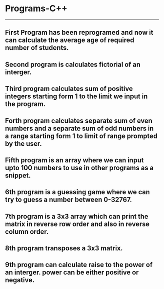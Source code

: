 # Programs-C++
-----------------------------------------------------
First Program has been reprogramed and now it can calculate the average age of required number of students.
-----------------------------------------------------
Second program is calculates fictorial of an interger.
-----------------------------------------------------
Third program calculates sum of positive integers starting form 1 to the limit we input in the program.
-----------------------------------------------------
Forth program calculates separate sum of even numbers and a separate sum of odd numbers in a range starting form 1 to limit of range prompted by the user.
-----------------------------------------------------
Fifth program is an array where we can input upto 100 numbers to use in other programs as a snippet.
-----------------------------------------------------
6th program is a guessing game where we can try to guess a number between 0-32767.
-----------------------------------------------------
7th program is a 3x3 array which can print the matrix in reverse row order and also in reverse column order.
-----------------------------------------------------
8th program transposes a 3x3 matrix.
-----------------------------------------------------
9th program can calculate raise to the power of an interger. power can be either positive or negative.
-----------------------------------------------------

